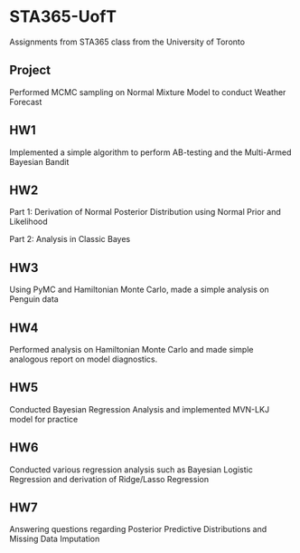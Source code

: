 # STA365-UofT
Assignments from STA365 class from the University of Toronto

## Project

Performed MCMC sampling on Normal Mixture Model to conduct Weather Forecast

## HW1

Implemented a simple algorithm to perform AB-testing and the Multi-Armed Bayesian Bandit

## HW2

Part 1: Derivation of Normal Posterior Distribution using Normal Prior and Likelihood

Part 2: Analysis in Classic Bayes

## HW3

Using PyMC and Hamiltonian Monte Carlo, made a simple analysis on Penguin data

## HW4

Performed analysis on Hamiltonian Monte Carlo and made simple analogous report on model diagnostics.

## HW5

Conducted Bayesian Regression Analysis and implemented MVN-LKJ model for practice

## HW6

Conducted various regression analysis such as Bayesian Logistic Regression and derivation of Ridge/Lasso Regression

## HW7

Answering questions regarding Posterior Predictive Distributions and Missing Data Imputation
